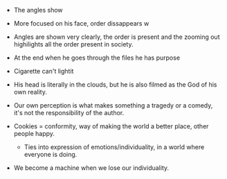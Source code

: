 - The angles show 
- More focused on his face, order dissappears w
- Angles are shown very clearly, the order is present and the zooming out highilights all the order present in society.
- At the end when he goes through the files he has purpose
- Cigarette can't lightit
- His head is literally in the clouds, but he is also filmed as the God of his own reality.
- Our own perception is what makes something a tragedy or a comedy, it's not the responsibility of the author.
- Cookies = conformity, way of making the world a better place, other people happy.
    - Ties into expression of emotions/individuality, in a world where everyone is doing.



- We become a machine when we lose our individuality.
